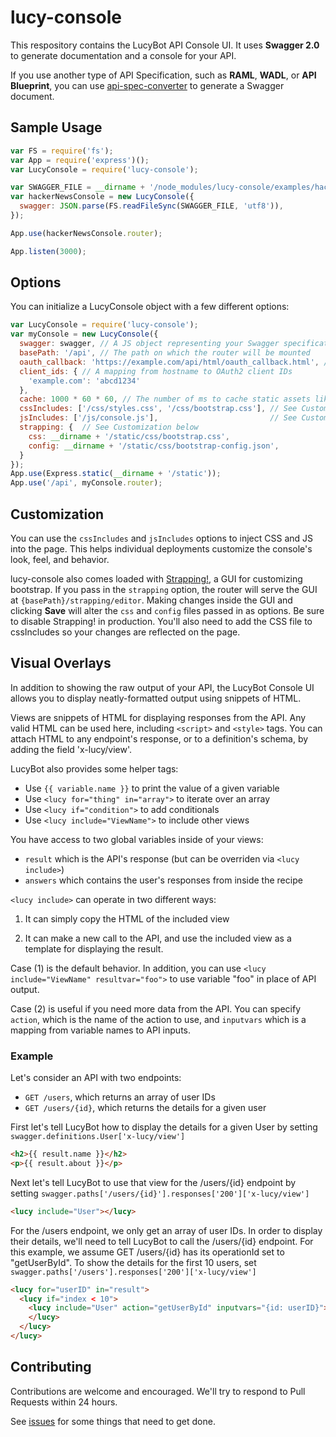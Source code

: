 # lucy-console

This respository contains the LucyBot API Console UI. It uses **Swagger 2.0** to generate documentation and a console for your API.

If you use another type of API Specification, such as **RAML**, **WADL**, or **API Blueprint**, you can use [api-spec-converter](/lucybot/api-spec-converter) to generate a Swagger document.

## Sample Usage
```js
var FS = require('fs');
var App = require('express')();
var LucyConsole = require('lucy-console');

var SWAGGER_FILE = __dirname + '/node_modules/lucy-console/examples/hacker_news.json';
var hackerNewsConsole = new LucyConsole({
  swagger: JSON.parse(FS.readFileSync(SWAGGER_FILE, 'utf8')),
});

App.use(hackerNewsConsole.router);

App.listen(3000);
```

## Options
You can initialize a LucyConsole object with a few different options:
```js
var LucyConsole = require('lucy-console');
var myConsole = new LucyConsole({
  swagger: swagger, // A JS object representing your Swagger specification
  basePath: '/api', // The path on which the router will be mounted
  oauth_callback: 'https://example.com/api/html/oauth_callback.html', // The URL that the user will be redirected to after authorization. A default callback page is provided at /{basePath}/html/oauth_callback.html
  client_ids: { // A mapping from hostname to OAuth2 client IDs
    'example.com': 'abcd1234'
  },
  cache: 1000 * 60 * 60, // The number of ms to cache static assets like JS and CSS
  cssIncludes: ['/css/styles.css', '/css/bootstrap.css'], // See Customization below
  jsIncludes: ['/js/console.js'],                         // See Customization below
  strapping: {  // See Customization below
    css: __dirname + '/static/css/bootstrap.css',
    config: __dirname + '/static/css/bootstrap-config.json',
  }
});
App.use(Express.static(__dirname + '/static'));
App.use('/api', myConsole.router);
```

## Customization
You can use the `cssIncludes` and `jsIncludes` options to inject CSS and JS into the page.
This helps individual deployments customize the console's look, feel, and behavior.

lucy-console also comes loaded with [Strapping!](/bobby-brennan/strapping), a GUI for customizing bootstrap.
If you pass in the `strapping` option, the router will serve the GUI at `{basePath}/strapping/editor`. Making changes
inside the GUI and clicking **Save** will alter the `css` and `config` files passed in as options. Be sure to disable Strapping! in production.  You'll also need to add the CSS file to cssIncludes so your changes are reflected on the page.

## Visual Overlays
In addition to showing the raw output of your API, the LucyBot Console UI allows you to display neatly-formatted output using snippets of HTML.

Views are snippets of HTML for displaying responses from the API. Any valid HTML can be used here, including ```<script>``` and ```<style>``` tags.  You can attach HTML to any endpoint's response, or to a definition's schema, by adding the field 'x-lucy/view'.

LucyBot also provides some helper tags:
* Use ```{{ variable.name }}``` to print the value of a given variable
* Use ```<lucy for="thing" in="array">``` to iterate over an array
* Use ```<lucy if="condition">``` to add conditionals
* Use ```<lucy include="ViewName">``` to include other views

You have access to two global variables inside of your views:
* ```result``` which is the API's response (but can be overriden via ```<lucy include>```)
* ```answers``` which contains the user's responses from inside the recipe

```<lucy include>``` can operate in two different ways:

1. It can simply copy the HTML of the included view

2. It can make a new call to the API, and use the included view as a template for displaying the result.

Case (1) is the default behavior. In addition, you can use ```<lucy include="ViewName" resultvar="foo">``` to use variable "foo" in place of API output.

Case (2) is useful if you need more data from the API. You can specify ```action```, which is the name of the action to use, and ```inputvars``` which is a mapping from variable names to API inputs.

### Example
Let's consider an API with two endpoints:
* ```GET /users```, which returns an array of user IDs
* ```GET /users/{id}```, which returns the details for a given user

First let's tell LucyBot how to display the details for a given User by setting
``` swagger.definitions.User['x-lucy/view'] ```

```html
<h2>{{ result.name }}</h2>
<p>{{ result.about }}</p>
```

Next let's tell LucyBot to use that view for the /users/{id} endpoint by setting
``` swagger.paths['/users/{id}'].responses['200']['x-lucy/view'] ```

```html
<lucy include="User"></lucy>
```

For the /users endpoint, we only get an array of user IDs. In order to display their details, we'll need to tell LucyBot to call the /users/{id} endpoint. For this example, we assume GET /users/{id} has its operationId set to "getUserById". To show the details for the first 10 users, set
``` swagger.paths['/users'].responses['200']['x-lucy/view'] ```

```html
<lucy for="userID" in="result">
  <lucy if="index < 10">
    <lucy include="User" action="getUserById" inputvars="{id: userID}">
    </lucy>
  </lucy>
</lucy>
```

## Contributing
Contributions are welcome and encouraged. We'll try to respond to Pull Requests within 24 hours.

See [issues](/lucybot/lucy-console/issues) for some things that need to get done.
